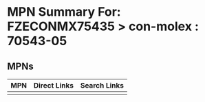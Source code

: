 



# MPN Summary For: FZECONMX75435 > con-molex : 70543-05

## MPNs
  

|MPN|Direct Links|Search Links|
| :--- | :--- | :--- |
||||
